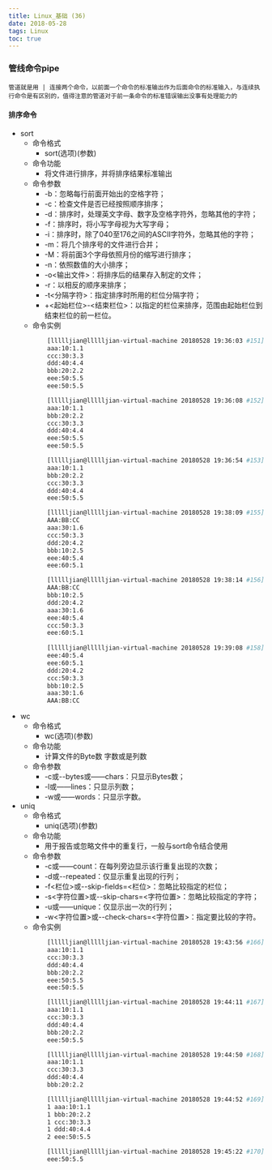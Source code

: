 ```yaml
---
title: Linux_基础 (36)
date: 2018-05-28
tags: Linux
toc: true
---
```


### 管线命令pipe
    管道就是用 | 连接两个命令，以前面一个命令的标准输出作为后面命令的标准输入，与连续执行命令是有区别的，值得注意的管道对于前一条命令的标准错误输出没事有处理能力的

<!-- more -->

#### 排序命令
- sort
    * 命令格式
        * sort(选项)(参数)
    * 命令功能
        * 将文件进行排序，并将排序结果标准输出
    * 命令参数
    	* -b：忽略每行前面开始出的空格字符；
        * -c：检查文件是否已经按照顺序排序；
        * -d：排序时，处理英文字母、数字及空格字符外，忽略其他的字符；
        * -f：排序时，将小写字母视为大写字母；
        * -i：排序时，除了040至176之间的ASCII字符外，忽略其他的字符；
        * -m：将几个排序号的文件进行合并；
        * -M：将前面3个字母依照月份的缩写进行排序；
        * -n：依照数值的大小排序；
        * -o<输出文件>：将排序后的结果存入制定的文件；
        * -r：以相反的顺序来排序；
        * -t<分隔字符>：指定排序时所用的栏位分隔字符；
        * +<起始栏位>-<结束栏位>：以指定的栏位来排序，范围由起始栏位到结束栏位的前一栏位。
    * 命令实例
        ```bash
            [llllljian@llllljian-virtual-machine 20180528 19:36:03 #151]$ cat 1.txt
            aaa:10:1.1
            ccc:30:3.3
            ddd:40:4.4
            bbb:20:2.2
            eee:50:5.5
            eee:50:5.5

            [llllljian@llllljian-virtual-machine 20180528 19:36:08 #152]$ sort 1.txt
            aaa:10:1.1
            bbb:20:2.2
            ccc:30:3.3
            ddd:40:4.4
            eee:50:5.5
            eee:50:5.5

            [llllljian@llllljian-virtual-machine 20180528 19:36:54 #153]$ sort -u 1.txt
            aaa:10:1.1
            bbb:20:2.2
            ccc:30:3.3
            ddd:40:4.4
            eee:50:5.5

            [llllljian@llllljian-virtual-machine 20180528 19:38:09 #155]$ cat 2.txt
            AAA:BB:CC
            aaa:30:1.6
            ccc:50:3.3
            ddd:20:4.2
            bbb:10:2.5
            eee:40:5.4
            eee:60:5.1

            [llllljian@llllljian-virtual-machine 20180528 19:38:14 #156]$ sort -nk 2 -t: 2.txt 
            AAA:BB:CC
            bbb:10:2.5
            ddd:20:4.2
            aaa:30:1.6
            eee:40:5.4
            ccc:50:3.3
            eee:60:5.1
            
            [llllljian@llllljian-virtual-machine 20180528 19:39:08 #158]$ sort -nrk 3 -t: 2.txt 
            eee:40:5.4
            eee:60:5.1
            ddd:20:4.2
            ccc:50:3.3
            bbb:10:2.5
            aaa:30:1.6
            AAA:BB:CC
        ```
- wc
    * 命令格式
        * wc(选项)(参数)
    * 命令功能
        * 计算文件的Byte数 字数或是列数
    * 命令参数
        * -c或--bytes或——chars：只显示Bytes数；
        * -l或——lines：只显示列数；
        * -w或——words：只显示字数。
- uniq
    * 命令格式
        * uniq(选项)(参数)
    * 命令功能
    	* 用于报告或忽略文件中的重复行，一般与sort命令结合使用
    * 命令参数
        * -c或——count：在每列旁边显示该行重复出现的次数；
        * -d或--repeated：仅显示重复出现的行列；
        * -f<栏位>或--skip-fields=<栏位>：忽略比较指定的栏位；
        * -s<字符位置>或--skip-chars=<字符位置>：忽略比较指定的字符；
        * -u或——unique：仅显示出一次的行列；
        * -w<字符位置>或--check-chars=<字符位置>：指定要比较的字符。
    * 命令实例
        ```bash
            [llllljian@llllljian-virtual-machine 20180528 19:43:56 #166]$ cat 1.txt
            aaa:10:1.1
            ccc:30:3.3
            ddd:40:4.4
            bbb:20:2.2
            eee:50:5.5
            eee:50:5.5

            [llllljian@llllljian-virtual-machine 20180528 19:44:11 #167]$ uniq 1.txt
            aaa:10:1.1
            ccc:30:3.3
            ddd:40:4.4
            bbb:20:2.2
            eee:50:5.5

            [llllljian@llllljian-virtual-machine 20180528 19:44:50 #168]$ uniq -u 1.txt
            aaa:10:1.1
            ccc:30:3.3
            ddd:40:4.4
            bbb:20:2.2

            [llllljian@llllljian-virtual-machine 20180528 19:44:52 #169]$ sort 1.txt | uniq -c
            1 aaa:10:1.1
            1 bbb:20:2.2
            1 ccc:30:3.3
            1 ddd:40:4.4
            2 eee:50:5.5

            [llllljian@llllljian-virtual-machine 20180528 19:45:22 #170]$ sort 1.txt | uniq -d
            eee:50:5.5
        ```
